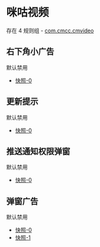 # 咪咕视频

存在 4 规则组 - [com.cmcc.cmvideo](/src/apps/com.cmcc.cmvideo.ts)

## 右下角小广告

默认禁用

- [快照-0](https://i.gkd.li/import/12498315)

## 更新提示

默认禁用

- [快照-0](https://i.gkd.li/import/13276116)

## 推送通知权限弹窗

默认禁用

- [快照-0](https://i.gkd.li/import/13276127)

## 弹窗广告

默认禁用

- [快照-0](https://i.gkd.li/import/13276111)
- [快照-1](https://i.gkd.li/import/13276122)
